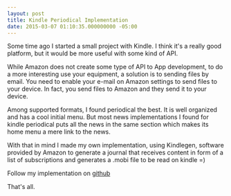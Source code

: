 ```yaml
---
layout: post
title: Kindle Periodical Implementation
date: 2015-03-07 01:10:35.000000000 -05:00
---
```

Some time ago I started a small project with Kindle. I think it's a really good platform, but it would be more useful with some kind of API. 

While Amazon does not create some type of API to App development, to do a more interesting use your equipment, a solution is to sending files by email. You need to enable your e-mail on Amazon settings to send files to your device. In fact, you send files to Amazon and they send it to your device.

Among supported formats, I found periodical the best. It is well organized and has a cool initial menu. But most news implementations I found for kindle periodical puts all the news in the same section which makes its home menu a mere link to the news.  

With that in mind I made my own implementation, using Kindlegen, software provided by Amazon to generate a journal that receives content in form of a list of subscriptions and generates a .mobi file to be read on kindle =) 

Follow my implementation on [github](https://github.com/vncprado/kindle-periodical)

That's all.	

